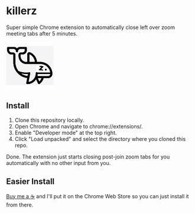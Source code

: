 # killerz
Super simple Chrome extension to automatically close left over zoom meeting tabs after 5 minutes.

![Super simple chrome extension to close zoom tabs](https://raw.githubusercontent.com/granteagon/killerz/main/images/icon128.png)

## Install
1. Clone this repository locally.
2. Open Chrome and navigate to chrome://extensions/.
3. Enable "Developer mode" at the top right.
4. Click "Load unpacked" and select the directory where you cloned this repo.

Done. The extension just starts closing post-join zoom tabs for you automatically with no other input from you.

## Easier Install
[Buy me a ☕️](https://www.buymeacoffee.com/granteagon) and I'll put it on the Chrome Web Store so you can just install it from there.
